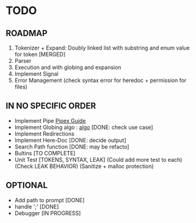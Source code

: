 # TODO
## ROADMAP
1. Tokenizer + Expand: Doubly linked list with substring and enum value for token [MERGED]
2. Parser
3. Execution and with globing and expansion
4. Implement Signal
5. Error Management (check syntax error for heredoc + permission for files)

## IN NO SPECIFIC ORDER
* Implement Pipe [Pipex Guide](https://reactive.so/post/42-a-comprehensive-guide-to-pipex)
* Implement Globing algo : [algo](https://www.gmarik.info/blog/2020/understanding-glob-matching/)    [DONE: check use case]
* Implement Redirections
* Implement Here-Doc [DONE: decide output]
* Search Path function [DONE: may be refacto]
* Bultins [TO COMPLETE]
* Unit Test [TOKENS, SYNTAX, LEAK] (Could add more test to each) (Check LEAK BEHAVIOR) (Sanitize + malloc protection)

## OPTIONAL
* Add path to prompt [DONE]
* handle ';' [DONE]
* Debugger [IN PROGRESS]
